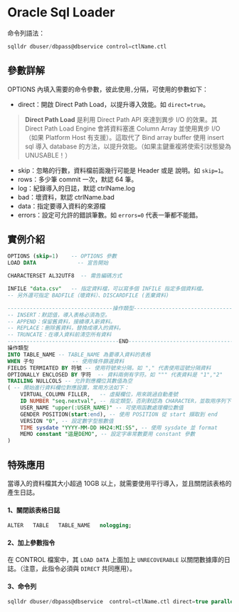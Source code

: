 # Oracle Sql Loader

命令列語法：
```SQL
sqlldr dbuser/dbpass@dbservice control=ctlName.ctl 
```

## 參數詳解
OPTIONS 內填入需要的命令參數，彼此使用`,`分隔，可使用的參數如下：
* direct：開啟 Direct Path Load，以提升導入效能。如 `direct=true`。
> **Direct Path Load** 是利用 Direct Path API 來達到異步 I/O 的效果。其 Direct Path Load Engine 會將資料塞進 Column Array 並使用異步 I/O（如果 Platform Host 有支援）。這取代了 Bind array buffer 使用 insert sql 導入 database 的方法，以提升效能。（如果主鍵重複將使索引狀態變為 UNUSABLE！）
* skip：忽略的行數，資料檔前面幾行可能是 Header 或是 說明。如 `skip=1`。
* rows：多少筆 commit 一次，默認 64 筆。
* log：紀錄導入的日誌，默認 ctrlName.log
* bad：壞資料，默認 ctrlName.bad
* data：指定要導入資料的來源檔
* errors：設定可允許的錯誤筆數。如 `errors=0` 代表一筆都不能錯。

## 實例介紹
```SQL
OPTIONS (skip=1)    -- OPTIONS 參數
LOAD DATA             -- 宣告開始

CHARACTERSET AL32UTF8  -- 需告編碼方式

INFILE "data.csv"   -- 指定資料檔，可以寫多個 INFILE 指定多個資料檔。
-- 另外還可指定 BADFILE（壞資料）、DISCARDFILE (丟棄資料)

---------------------------------操作類型---------------------------------
-- INSERT：默認值，導入表格必須為空。
-- APPEND：保留舊資料，接續導入新資料。
-- REPLACE：刪除舊資料，替換成導入的資料。
-- TRUNCATE：在導入資料前清空所有資料
-----------------------------------END-----------------------------------
操作類型
INTO TABLE_NAME -- TABLE_NAME 為要導入資料的表格
WHEN 子句            -- 使用條件篩選資料
FIELDS TERMIATED BY 符號 -- 使用符號來分隔，如 "," 代表使用逗號分隔資料
OPTIONALLY ENCLOSED BY 字符  -- 資料兩側有字符。如 """ 代表資料是 "1","2"
TRAILING NULLCOLS -- 允許對應欄位其數值為空
( -- 開始進行資料欄位對應設置，常用方法如下：
    VIRTUAL_COLUMN FILLER,   -- 虛擬欄位，用來跳過自動產號
    ID NUMBER "seq.nextval", -- 指定類型，否則默認為 CHARACTER，並取用序列下一值作為 ID 
    USER_NAME "upper(:USER_NAME)" -- 可使用函數處理欄位數值
    GENDER POSITION(start:end), -- 使用 POSITION 從 start 擷取到 end
    VERSION "0", -- 設定數字型態數值
    TIME sysdate "YYYY-MM-DD HH24:MI:SS", -- 使用 sysdate 並 format
    MEMO constant "這是DEMO", -- 設定字串常數要用 constant 參數
)
```

## 特殊應用
當導入的資料檔其大小超過 10GB 以上，就需要使用平行導入，並且關閉該表格的產生日誌。

#### 1、關閉該表格日誌
```SQL
ALTER   TABLE   TABLE_NAME   nologging; 
```

#### 2、加上參數指令
在 CONTROL 檔案中，其 `LOAD DATA` 上面加上 `UNRECOVERABLE` 以關閉數據庫的日誌。（注意，此指令必須與 `DIRECT` 共同應用）。  

#### 3、命令列
```SQL
sqlldr dbuser/dbpass@dbservice  control=ctlName.ctl direct=true parallel=true
```






